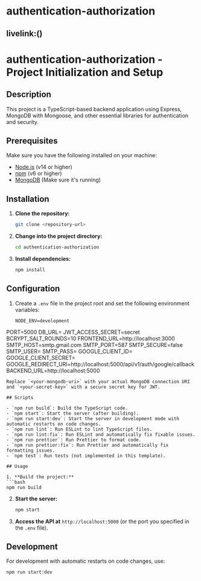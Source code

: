 # authentication-authorization

## livelink:()

# authentication-authorization - Project Initialization and Setup

## Description

This project is a TypeScript-based backend application using Express, MongoDB with Mongoose, and other essential libraries for authentication and security.

## Prerequisites

Make sure you have the following installed on your machine:

- [Node.js](https://nodejs.org/) (v14 or higher)
- [npm](https://www.npmjs.com/) (v6 or higher)
- [MongoDB](https://www.mongodb.com/) (Make sure it's running)

## Installation

1. **Clone the repository:**
   ```bash
   git clone <repository-url>
   ```
2. **Change into the project directory:**
   ```bash
   cd authentication-authorization
   ```
3. **Install dependencies:**
   ```bash
   npm install
   ```

## Configuration

1. Create a `.env` file in the project root and set the following environment variables:
   ```env
   NODE_ENV=development
PORT=5000
DB_URL=
JWT_ACCESS_SECRET=secret
BCRYPT_SALT_ROUNDS=10
FRONTEND_URL=http://localhost:3000
SMTP_HOST=smtp.gmail.com
SMTP_PORT=587
SMTP_SECURE=false
SMTP_USER=
SMTP_PASS=
GOOGLE_CLIENT_ID=
GOOGLE_CLIENT_SECRET=
GOOGLE_REDIRECT_URI=http://localhost:5000/api/v1/auth/google/callback
BACKEND_URL=http://localhost:5000
   ```
   Replace `<your-mongodb-uri>` with your actual MongoDB connection URI and `<your-secret-key>` with a secure secret key for JWT.

## Scripts

- `npm run build`: Build the TypeScript code.
- `npm start`: Start the server (after building).
- `npm run start:dev`: Start the server in development mode with automatic restarts on code changes.
- `npm run lint`: Run ESLint to lint TypeScript files.
- `npm run lint:fix`: Run ESLint and automatically fix fixable issues.
- `npm run prettier`: Run Prettier to format code.
- `npm run prettier:fix`: Run Prettier and automatically fix formatting issues.
- `npm test`: Run tests (not implemented in this template).

## Usage

1. **Build the project:**
   ```bash
   npm run build
   ```
2. **Start the server:**
   ```bash
   npm start
   ```
3. **Access the API at** `http://localhost:5000` (or the port you specified in the `.env` file).

## Development

For development with automatic restarts on code changes, use:

```bash
npm run start:dev

```
